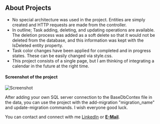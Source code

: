 ## About Projects

- No special architecture was used in the project. Entities are simply created and HTTP requests are made from the controller.
- In outline; Task adding, deleting, and updating operations are available. The deletion process was added as a soft delete so that it would not be deleted from the database, and this information was kept with the IsDeleted entity property.
- Task color changes have been applied for completed and in progress states. These can be easily changed via style.css.
- This project consists of a single page, but I am thinking of integrating a calendar in the future at the right time.

#### Screenshot of the project
![Screenshot ](https://github.com/alicansariboga/ToDoList/assets/23722313/943b4da0-80aa-4030-baa3-daf5ea28046b)


After adding your own SQL server connection to the BaseDbContex file in the data, you can use the project with the add-migration "migration_name" and update-migration commands.
I wish everyone good luck.

You can contact and connect with me <a>[LinkedIn](https://www.linkedin.com/in/alicansariboga/)<a/> or <b><a href="mailto:alicansariboga1@gmail.com" target="blank">E-Mail</a></b>.
